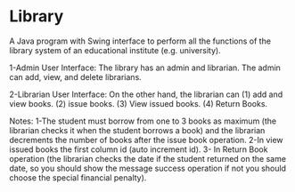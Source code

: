 # Library
A Java program with Swing interface to perform all the functions of the library system of an educational institute (e.g. university). 

1-Admin User Interface:
The library has an admin and librarian. The admin can add, view, and delete librarians.

2-Librarian User Interface:
On the other hand, the librarian can (1) add and view books. (2) issue books. (3) View issued books. (4) Return Books.

Notes:
1-The student must borrow from one to 3 books as maximum (the librarian checks it when the student borrows a book) and the librarian decrements the number of books after the issue book operation. 
2-In view issued books the first column id (auto increment id).
3- In Return Book operation (the librarian checks the date if the student returned on the same date, so you should show the message success operation if not you should choose the special financial penalty).

